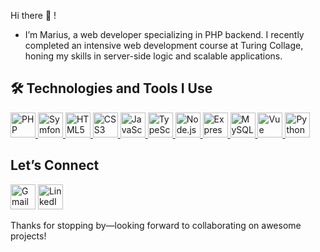 

Hi there 👋 !
-  I’m Marius, a web developer specializing in PHP backend.
   I recently completed an intensive web development course at Turing Collage,
   honing my skills in server-side logic and scalable applications.


## 🛠️ Technologies and Tools I Use

<p align="left">
  <!-- PHP -->
  <a href="https://www.php.net/" target="_blank" rel="noreferrer">
    <img src="https://cdn.jsdelivr.net/npm/simple-icons@v7/icons/php.svg" alt="PHP" width="40" height="40"/>
  </a>
  <!-- Symfony -->
  <a href="https://symfony.com/" target="_blank" rel="noreferrer">
    <img src="https://cdn.jsdelivr.net/npm/simple-icons@v7/icons/symfony.svg" alt="Symfony" width="40" height="40"/>
  </a>
  <!-- HTML5 -->
  <a href="https://developer.mozilla.org/en-US/docs/Web/HTML" target="_blank" rel="noreferrer">
    <img src="https://cdn.jsdelivr.net/npm/simple-icons@v7/icons/html5.svg" alt="HTML5" width="40" height="40"/>
  </a>
  <!-- CSS3 -->
  <a href="https://developer.mozilla.org/en-US/docs/Web/CSS" target="_blank" rel="noreferrer">
    <img src="https://cdn.jsdelivr.net/npm/simple-icons@v7/icons/css3.svg" alt="CSS3" width="40" height="40"/>
  </a>
  <!-- JavaScript -->
  <a href="https://developer.mozilla.org/en-US/docs/Web/JavaScript" target="_blank" rel="noreferrer">
    <img src="https://cdn.jsdelivr.net/npm/simple-icons@v7/icons/javascript.svg" alt="JavaScript" width="40" height="40"/>
  </a>
  <!-- TypeScript -->
  <a href="https://www.typescriptlang.org/" target="_blank" rel="noreferrer">
    <img src="https://cdn.jsdelivr.net/npm/simple-icons@v7/icons/typescript.svg" alt="TypeScript" width="40" height="40"/>
  </a>
  <!-- Node.js -->
  <a href="https://nodejs.org/" target="_blank" rel="noreferrer">
    <img src="https://cdn.jsdelivr.net/npm/simple-icons@v7/icons/nodedotjs.svg" alt="Node.js" width="40" height="40"/>
  </a>
  <!-- Express -->
  <a href="https://expressjs.com/" target="_blank" rel="noreferrer">
    <img src="https://cdn.jsdelivr.net/npm/simple-icons@v7/icons/express.svg" alt="Express" width="40" height="40"/>
  </a>
  <!-- MySQL -->
  <a href="https://www.mysql.com/" target="_blank" rel="noreferrer">
    <img src="https://cdn.jsdelivr.net/npm/simple-icons@v7/icons/mysql.svg" alt="MySQL" width="40" height="40"/>
  </a>
  <!-- Vue -->
  <a href="https://vuejs.org/" target="_blank" rel="noreferrer">
    <img src="https://cdn.jsdelivr.net/npm/simple-icons@v7/icons/vuedotjs.svg" alt="Vue" width="40" height="40"/>
  </a>
  <!-- Python -->
  <a href="https://www.python.org/" target="_blank" rel="noreferrer">
    <img src="https://cdn.jsdelivr.net/npm/simple-icons@v7/icons/python.svg" alt="Python" width="40" height="40"/>
  </a>
</p>



## Let’s Connect

[<img src="https://www.vectorlogo.zone/logos/gmail/gmail-icon.svg" width="40" height="40" alt="Gmail">](mailto:marius.viz@gmail.com)
[<img src="https://www.vectorlogo.zone/logos/linkedin/linkedin-icon.svg" width="40" height="40" alt="LinkedIn">](https://www.linkedin.com/in/mariusvizbaras/)

Thanks for stopping by—looking forward to collaborating on awesome projects!
